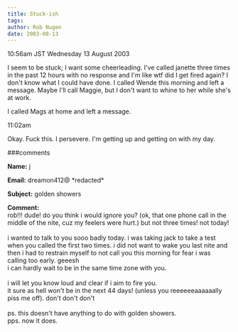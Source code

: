 ```yaml
---
title: Stuck-ish
tags: 
author: Rob Nugen
date: 2003-08-13
---
```


<p class=date>10:56am JST Wednesday 13 August 2003</p>

<p>I seem to be stuck; I want some cheerleading.  I've called janette
three times in the past 12 hours with no response and I'm like wtf did
I get fired again?  I don't know what I could have done.  I called
Wende this morning and left a message.  Maybe I'll call Maggie, but I
don't want to whine to her while she's at work.</p>

<p>I called Mags at home and left a message.</p>

<p class=date>11:02am</p>

<p>Okay.  Fuck this.  I persevere.  I'm getting up and getting on with
my day.</p>

###comments

<p><b>Name:</b> j

<p><b>Email:</b> dreamon412@ *redacted*

<p><b>Subject:</b> golden showers

<p><b>Comment:</b>
<br>rob!!! dude! do you think i would ignore you? (ok, that one phone call in the middle of the nite, cuz my feelers were hurt.)  but not three times!  not today!<br>
<br>
i wanted to talk to you sooo badly today. i was taking jack to take a test when you called the first two times.   i did not want to wake you last nite and then i had to restrain myself to not call you this morning for fear i was calling too early. geeesh <br>
 i can hardly wait to be in the same time zone with you.<br>
  <br>
  i will let you know loud and clear if i aim to fire you.<br>
it sure as hell won't be in the next 44 days!  (unless  you reeeeeeaaaaaally piss me off). don't don't don't<br>
<br>
ps.  this doesn't have anything to do with golden showers.<br>
pps.  now it does.

